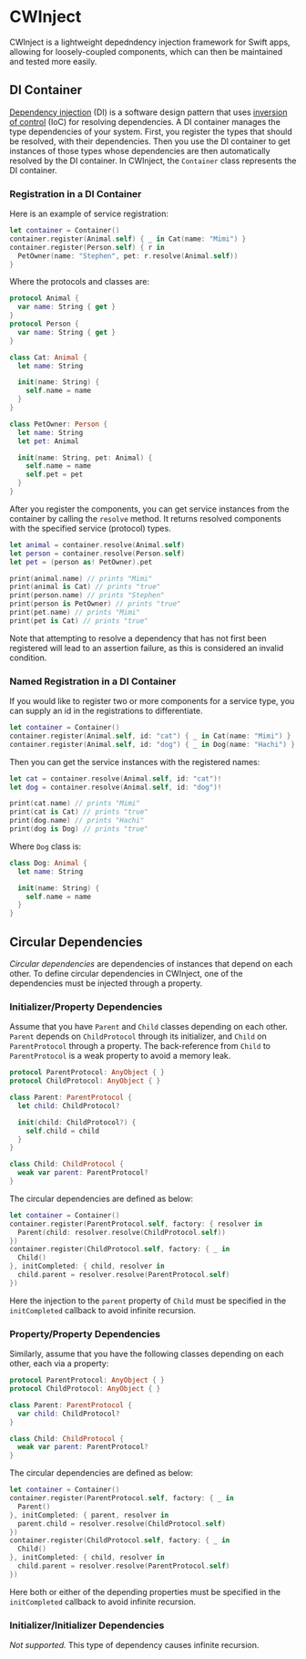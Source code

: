# CWInject

CWInject is a lightweight depedndency injection framework for Swift apps, allowing for loosely-coupled components, which can then be maintained and tested more easily.

## DI Container

[Dependency injection](https://en.wikipedia.org/wiki/Dependency_injection) (DI) is a software design pattern that uses [inversion of control](https://en.wikipedia.org/wiki/Inversion_of_control) (IoC) for resolving dependencies. A DI container manages the type dependencies of your system. First, you register the types that should be resolved, with their dependencies. Then you use the DI container to get instances of those types whose dependencies are then automatically resolved by the DI container. In CWInject, the `Container` class represents the DI container.

### Registration in a DI Container

Here is an example of service registration:

```swift
let container = Container()
container.register(Animal.self) { _ in Cat(name: "Mimi") }
container.register(Person.self) { r in
  PetOwner(name: "Stephen", pet: r.resolve(Animal.self))
}
```

Where the protocols and classes are:

```swift
protocol Animal {
  var name: String { get }
}
protocol Person {
  var name: String { get }
}

class Cat: Animal {
  let name: String

  init(name: String) {
    self.name = name
  }
}

class PetOwner: Person {
  let name: String
  let pet: Animal

  init(name: String, pet: Animal) {
    self.name = name
    self.pet = pet
  }
}
```

After you register the components, you can get service instances from the container by calling the `resolve` method. It returns resolved components with the specified service (protocol) types.

```swift
let animal = container.resolve(Animal.self)
let person = container.resolve(Person.self)
let pet = (person as! PetOwner).pet

print(animal.name) // prints "Mimi"
print(animal is Cat) // prints "true"
print(person.name) // prints "Stephen"
print(person is PetOwner) // prints "true"
print(pet.name) // prints "Mimi"
print(pet is Cat) // prints "true"
```

Note that attempting to resolve a dependency that has not first been registered will lead to an assertion failure, as this is considered an invalid condition.

### Named Registration in a DI Container

If you would like to register two or more components for a service type, you can supply an id in the registrations to differentiate.

```swift
let container = Container()
container.register(Animal.self, id: "cat") { _ in Cat(name: "Mimi") }
container.register(Animal.self, id: "dog") { _ in Dog(name: "Hachi") }
```

Then you can get the service instances with the registered names:

```swift
let cat = container.resolve(Animal.self, id: "cat")!
let dog = container.resolve(Animal.self, id: "dog")!

print(cat.name) // prints "Mimi"
print(cat is Cat) // prints "true"
print(dog.name) // prints "Hachi"
print(dog is Dog) // prints "true"
```

Where `Dog` class is:

```swift
class Dog: Animal {
  let name: String

  init(name: String) {
    self.name = name
  }
}
```

## Circular Dependencies

_Circular dependencies_ are dependencies of instances that depend on each other. To define circular dependencies in CWInject, one of the dependencies must be injected through a property.

### Initializer/Property Dependencies

Assume that you have `Parent` and `Child` classes depending on each other. `Parent` depends on `ChildProtocol` through its initializer, and `Child` on `ParentProtocol` through a property. The back-reference from `Child` to `ParentProtocol` is a weak property to avoid a memory leak.

```swift
protocol ParentProtocol: AnyObject { }
protocol ChildProtocol: AnyObject { }

class Parent: ParentProtocol {
  let child: ChildProtocol?

  init(child: ChildProtocol?) {
    self.child = child
  }
}

class Child: ChildProtocol {
  weak var parent: ParentProtocol?
}
```

The circular dependencies are defined as below:

```swift
let container = Container()
container.register(ParentProtocol.self, factory: { resolver in
  Parent(child: resolver.resolve(ChildProtocol.self))
})
container.register(ChildProtocol.self, factory: { _ in
  Child()
}, initCompleted: { child, resolver in
  child.parent = resolver.resolve(ParentProtocol.self)
})
```

Here the injection to the `parent` property of `Child` must be specified in the `initCompleted` callback to avoid infinite recursion.

### Property/Property Dependencies

Similarly, assume that you have the following classes depending on each other, each via a property:

```swift
protocol ParentProtocol: AnyObject { }
protocol ChildProtocol: AnyObject { }

class Parent: ParentProtocol {
  var child: ChildProtocol?
}

class Child: ChildProtocol {
  weak var parent: ParentProtocol?
}
```

The circular dependencies are defined as below:

```swift
let container = Container()
container.register(ParentProtocol.self, factory: { _ in
  Parent()
}, initCompleted: { parent, resolver in
  parent.child = resolver.resolve(ChildProtocol.self)
})
container.register(ChildProtocol.self, factory: { _ in
  Child()
}, initCompleted: { child, resolver in
  child.parent = resolver.resolve(ParentProtocol.self)
})
```

Here both or either of the depending properties must be specified in the `initCompleted` callback to avoid infinite recursion.

### Initializer/Initializer Dependencies

_Not supported._ This type of dependency causes infinite recursion.
